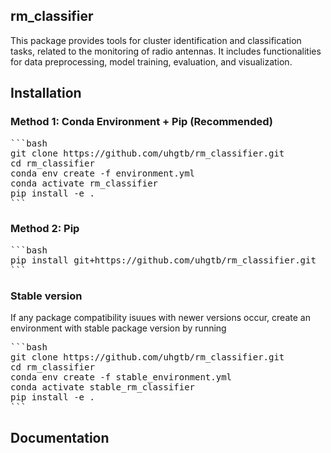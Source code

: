 ## rm_classifier
This package provides tools for cluster identification and classification tasks, related to the monitoring of radio antennas.
It includes functionalities for data preprocessing, model training, evaluation, and visualization.

## Installation

### Method 1: Conda Environment + Pip (Recommended)

<pre>
```bash
git clone https://github.com/uhgtb/rm_classifier.git
cd rm_classifier
conda env create -f environment.yml
conda activate rm_classifier
pip install -e .
``` </pre>

### Method 2: Pip
<pre>
```bash
pip install git+https://github.com/uhgtb/rm_classifier.git
``` </pre>

### Stable version
If any package compatibility isuues with newer versions occur, create an environment with stable package version by running

<pre>
```bash
git clone https://github.com/uhgtb/rm_classifier.git
cd rm_classifier
conda env create -f stable_environment.yml
conda activate stable_rm_classifier
pip install -e .
``` </pre>

## Documentation

